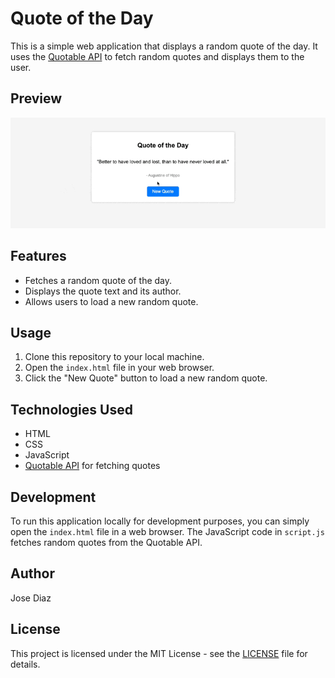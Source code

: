 # Quote of the Day

This is a simple web application that displays a random quote of the day. It uses the [Quotable API](https://quotable.io/api) to fetch random quotes and displays them to the user.

## Preview

![Quote of the Day Preview](QOTD.gif)

## Features

- Fetches a random quote of the day.
- Displays the quote text and its author.
- Allows users to load a new random quote.

## Usage

1. Clone this repository to your local machine.
2. Open the `index.html` file in your web browser.
3. Click the "New Quote" button to load a new random quote.

## Technologies Used

- HTML
- CSS
- JavaScript
- [Quotable API](https://quotable.io/api) for fetching quotes

## Development

To run this application locally for development purposes, you can simply open the `index.html` file in a web browser. The JavaScript code in `script.js` fetches random quotes from the Quotable API.

## Author

Jose Diaz

## License

This project is licensed under the MIT License - see the [LICENSE](LICENSE) file for details.

